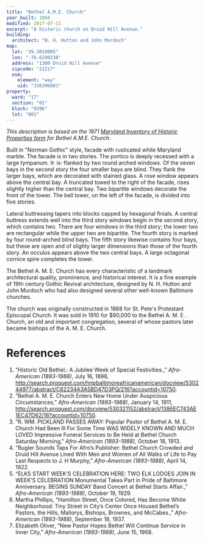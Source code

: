 ```yaml
---
title: "Bethel A.M.E. Church"
year_built: 1868
modified: 2017-07-11
excerpt: "A historic church on Druid Hill Avenue."
building:
  architect: "N. H. Hutton and John Murdoch"
map:
  lat: "39.3019005"
  lon: "-76.6290238"
  address: "1300 Druid Hill Avenue"
  zipcode: "21217"
  osm:
    element: "way"
    uid: "336396881"
property:
  ward: "17"
  section: "01"
  block: "0396"
  lot: "001"
---
```


*This description is based on the 1971 [Maryland Inventory of Historic Properties form](https://mht.maryland.gov/secure/Medusa/PDF/Baltimore%20City/B-123.pdf) for Bethel A.M.E. Church.*

Built in "Norman Gothic" style, facade with rusticated white Maryland marble. The facade is in two stories. The portico is deeply recessed with a large tympanum. It· is· flanked by two round arched windows. Of the seven bays in the second story the four smaller bays are blind. They flank the larger bays, which are decorated with stained glass. A rose window appears above the central bay. A truncated towed to the right of the facade, rises slightly higher than the central bay. Two bipartite windows decorate the front of the tower. The bell tower, on the left of the facade, is divided into five stories.

Lateral buttressing tapers into blocks capped by hexagonal finials. A central buttress extends well into the third story windows begin in the second story, which contains two. There are four windows in the third story; the lower two are rectangular while the upper two are bipartite. The fourth story is marked by four round-arched blind bays. The fifth story likewise contains four bays, but these are open and of slighty larger dimensions than those of the fourth story. An occulus appears above the two central bays. A large octagonal cornice spire completes the tower.

The Bethel A. M. E. Church has every characteristic of a landmark architectural quality, prominence, and historical interest. It is a fine example of 19th century Gothic Revival architecture, designed by N. H. Hutton and John Murdoch who had also designed several other well-known Baltimore churches.

The church was originally constructed in 1868 for St. Pete's Protestant Episcopal Church. It was sold in 1910 for $90,000 to the Bethel A. M. E . Church, an old and important congregation, several of whose pastors later became bishops of the A. M. E. Church.

# References

1. “Historic Old Bethel.: A Jubilee Week of Special Festivities.,” *Afro-American (1893-1988)*, July 16, 1898, http://search.proquest.com/hnpbaltimoreafricanamerican/docview/530244977/abstract/C62234A3A5BD47D3PQ/216?accountid=10750.
2. “Bethel A. M. E. Church Enters New Home Under Auspicious Circumstances,” *Afro-American (1893-1988)*, January 14, 1911, http://search.proquest.com/docview/530321152/abstract/1386EC743AE1EC47D62/16?accountid=10750.
3. “R. WM. PICKLAND PASSES AWAY: Popular Pastor of Bethel A. M. E. Church Had Been Ill For Some Time WAS WIDELY KNOWN AND MUCH LOVED Impressive Funeral Services to Be Held at Bethel Church Saturday Morning,” *Afro-American (1893-1988)*, October 18, 1913.
4. “Bugler Sounds Taps For Afro’s Publisher: Bethel Church Crowded and Druid Hill Avenue Lined With Men and Women of All Walks of Life to Pay Last Respects to J. H Murphy,” *Afro-American (1893-1988)*, April 14, 1922.
5. “ELKS START WEEK’S CELEBRATION HERE: TWO ELK LODGES JOIN IN WEEK’S CELEBRATION Monumental Takes Part in Pride of Baltimore Anniversary. BEGINS SUNDAY Band Concert at Bethel Starts Affair.,” *Afro-American (1893-1988)*, October 19, 1929.
6. Martha Phillips, “Hamilton Street, Once Colored, Has Become White Neighborhood: Tiny Street in City’s Center Once Housed Bethel’s Pastors, the Hills, Mallorys, Bishops, Brownes, and McCabes.,” *Afro-American (1893-1988)*, September 18, 1937.
7. Elizabeth Oliver, “New Pastor Hopes Bethel Will Continue Service in Inner City,” *Afro-American (1893-1988)*, June 15, 1968.